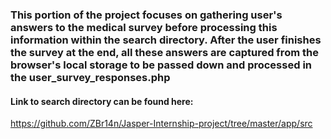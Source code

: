 ### This portion of the project focuses on gathering user's answers to the medical survey before processing this information within the search directory. After the user finishes the survey at the end, all these answers are captured from the browser's local storage to be passed down and processed in the user_survey_responses.php


#### Link to search directory can be found here:
https://github.com/ZBr14n/Jasper-Internship-project/tree/master/app/src